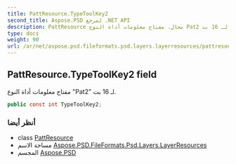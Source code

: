 ```yaml
---
title: PattResource.TypeToolKey2
second_title: Aspose.PSD لمرجع .NET API
description: PattResource مجال. مفتاح معلومات أداة النوع Pat2 لـ 16 بت.
type: docs
weight: 90
url: /ar/net/aspose.psd.fileformats.psd.layers.layerresources/pattresource/typetoolkey2/
---
```

## PattResource.TypeToolKey2 field

مفتاح معلومات أداة النوع "Pat2" لـ 16 بت.

```csharp
public const int TypeToolKey2;
```

### أنظر أيضا

* class [PattResource](../)
* مساحة الاسم [Aspose.PSD.FileFormats.Psd.Layers.LayerResources](../../pattresource/)
* المجسم [Aspose.PSD](../../../)


